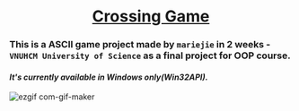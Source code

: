 # <div align="center"> [Crossing Game](https://www.youtube.com/watch?v=zDcCAftX_Ec&t=153s) </div>
### This is a ASCII game project made by `mariejie` in 2 weeks - `VNUHCM University of Science` as a final project for OOP course. 
#### _It's currently available in Windows only(Win32API)._
![ezgif com-gif-maker](https://user-images.githubusercontent.com/83217673/153833368-d15e4e91-6fff-4b01-8452-52c0618815b2.gif)
